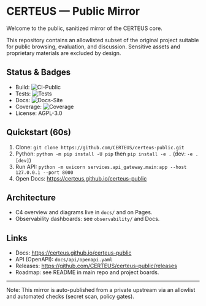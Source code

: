 # CERTEUS — Public Mirror

Welcome to the public, sanitized mirror of the CERTEUS core.

This repository contains an allowlisted subset of the original project suitable for public browsing, evaluation, and discussion. Sensitive assets and proprietary materials are excluded by design.

## Status & Badges

- Build: ![CI-Public](https://github.com/CERTEUS/certeus-public/actions/workflows/ci_public.yml/badge.svg?branch=main)
- Tests: ![Tests](https://github.com/CERTEUS/certeus-public/actions/workflows/tests.yml/badge.svg?branch=main)
- Docs: ![Docs-Site](https://github.com/CERTEUS/certeus-public/actions/workflows/docs-site.yml/badge.svg?branch=main)
- Coverage: ![Coverage](https://raw.githubusercontent.com/CERTEUS/certeus/main/docs/badges/coverage.svg)
- License: AGPL-3.0

## Quickstart (60s)

1) Clone: `git clone https://github.com/CERTEUS/certeus-public.git`
2) Python: `python -m pip install -U pip` then `pip install -e .` (dev: `-e .[dev]`)
3) Run API: `python -m uvicorn services.api_gateway.main:app --host 127.0.0.1 --port 8000`
4) Open Docs: https://certeus.github.io/certeus-public

## Architecture

- C4 overview and diagrams live in `docs/` and on Pages.
- Observability dashboards: see `observability/` and Docs.

## Links

- Docs: https://certeus.github.io/certeus-public
- API (OpenAPI): `docs/api/openapi.yaml`
- Releases: https://github.com/CERTEUS/certeus-public/releases
- Roadmap: see README in main repo and project boards.

---
Note: This mirror is auto-published from a private upstream via an allowlist and automated checks (secret scan, policy gates).

